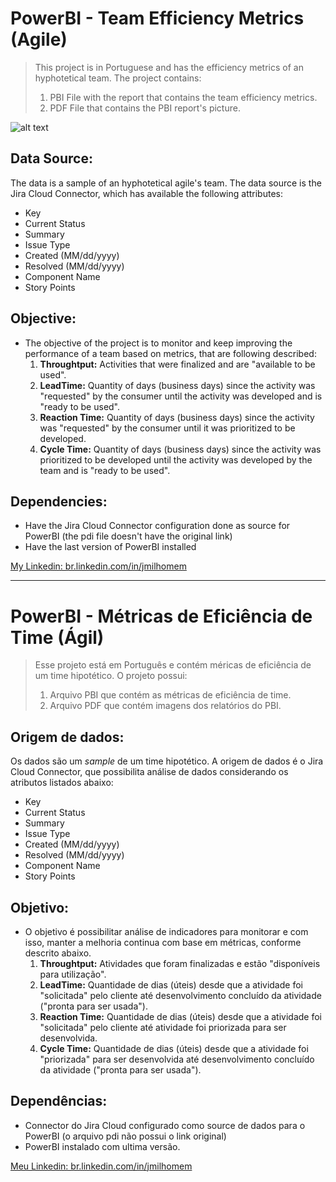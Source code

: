 # PowerBI - Team Efficiency Metrics (Agile)
> This project is in Portuguese and has the efficiency metrics of an hyphotetical team. The project contains:
> 1. PBI File with the report that contains the team efficiency metrics.
> 2. PDF File that contains the PBI report's picture.

![alt text](https://blog.planview.com/wp-content/uploads/2020/01/5-Lean-and-agile-Metrics-to-Track-with-Your-Team.jpg)

## Data Source:
The data is a sample of an hyphotetical agile's team. The data source is the Jira Cloud Connector, which has available the following attributes:
- Key
- Current Status
- Summary
- Issue Type
- Created (MM/dd/yyyy)
- Resolved (MM/dd/yyyy)
- Component Name
- Story Points

## Objective:
- The objective of the project is to monitor and keep improving the performance of a team based on metrics, that are following described:
  1. __Throughtput:__ Activities that were finalized and are "available to be used".
  2. __LeadTime:__ Quantity of days (business days) since the activity was "requested" by the consumer until the activity was developed and is "ready to be used".
  3. __Reaction Time:__ Quantity of days (business days) since the activity was "requested" by the consumer until it was prioritized to be developed.
  4. __Cycle Time:__ Quantity of days (business days) since the activity was prioritized to be developed until the activity was developed by the team and is "ready to be used".
  
## Dependencies:
* Have the Jira Cloud Connector configuration done as source for PowerBI (the pdi file doesn't have the original link)
* Have the last version of PowerBI installed

 [My Linkedin: br.linkedin.com/in/jmilhomem](https://www.linkedin.com/in/jmilhomem/)
 
 ---
 
 # PowerBI - Métricas de Eficiência de Time (Ágil)
> Esse projeto está em Português e contém méricas de eficiência de um time hipotético. O projeto possui:
> 1. Arquivo PBI que contém as métricas de eficiência de time.
> 2. Arquivo PDF que contém imagens dos relatórios do PBI.

## Origem de dados:
Os dados são um _sample_ de um time hipotético. A origem de dados é o Jira Cloud Connector, que possibilita análise de dados considerando os atributos listados abaixo:
- Key
- Current Status
- Summary
- Issue Type
- Created (MM/dd/yyyy)
- Resolved (MM/dd/yyyy)
- Component Name
- Story Points

## Objetivo:
- O objetivo é possibilitar análise de indicadores para monitorar e com isso, manter a melhoria continua com base em métricas, conforme descrito abaixo.
  1. __Throughtput:__ Atividades que foram finalizadas e estão "disponíveis para utilização".
  2. __LeadTime:__ Quantidade de dias (úteis) desde que a atividade foi "solicitada" pelo cliente até desenvolvimento concluído da atividade ("pronta para ser usada").
  3. __Reaction Time:__ Quantidade de dias (úteis) desde que a atividade foi "solicitada" pelo cliente até atividade foi priorizada para ser desenvolvida.
  4. __Cycle Time:__ Quantidade de dias (úteis) desde que a atividade foi "priorizada" para ser desenvolvida até desenvolvimento concluído da atividade ("pronta para ser usada").
  
## Dependências:
* Connector do Jira Cloud configurado como source de dados para o PowerBI (o arquivo pdi não possui o link original)
* PowerBI instalado com ultima versão.

 [Meu Linkedin: br.linkedin.com/in/jmilhomem](https://www.linkedin.com/in/jmilhomem/)